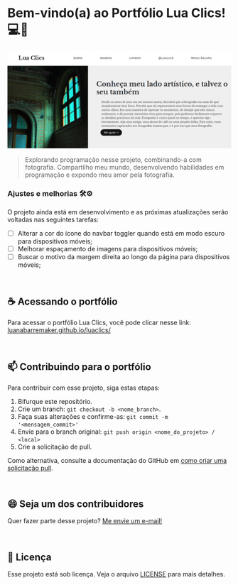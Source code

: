 # Bem-vindo(a) ao Portfólio Lua Clics! 💻📸

<img src="Imagens/Preview.png" alt="Preview Web">

>Explorando programação nesse projeto, combinando-a com fotografia. Compartilho meu mundo, desenvolvendo habilidades em programação e expondo meu amor pela fotografia.

### Ajustes e melhorias 🛠⚙

O projeto ainda está em desenvolvimento e as próximas atualizações serão voltadas nas seguintes tarefas:

- [ ] Alterar a cor do ícone do navbar toggler quando está em modo escuro para dispositivos móveis;
- [ ] Melhorar espaçamento de imagens para dispositivos móveis;
- [ ] Buscar o motivo da margem direita ao longo da página para dispositivos móveis;

<br>

## ☕ Acessando o portfólio

Para acessar o portfólio Lua Clics, você pode clicar nesse link: <a href="luanabarremaker.github.io/luaclics/">luanabarremaker.github.io/luaclics/</a>

<br>

## 📫 Contribuindo para o portfólio

Para contribuir com esse projeto, siga estas etapas:

1. Bifurque este repositório.
2. Crie um branch: `git checkout -b <nome_branch>`.
3. Faça suas alterações e confirme-as: `git commit -m '<mensagem_commit>'`
4. Envie para o branch original: `git push origin <nome_do_projeto> / <local>`
5. Crie a solicitação de pull.

Como alternativa, consulte a documentação do GitHub em [como criar uma solicitação pull](https://help.github.com/en/github/collaborating-with-issues-and-pull-requests/creating-a-pull-request).

<br>

## 😄 Seja um dos contribuidores

Quer fazer parte desse projeto? <a href="https://mail.google.com/mail/?view=cm&to=faculdadeluana24@gmail.com&body=Ol%C3%A1%2C%20estou%20entrando%20em%20contato%20sobre..." target="_blank">Me envie um e-mail!</a>

<br>

## 📝 Licença

Esse projeto está sob licença. Veja o arquivo [LICENSE](LICENSE) para mais detalhes.
